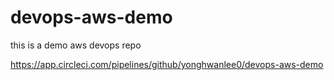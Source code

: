 # devops-aws-demo
this is a demo aws devops repo

https://app.circleci.com/pipelines/github/yonghwanlee0/devops-aws-demo

